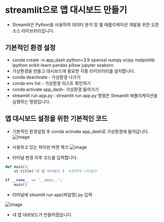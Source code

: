 # streamlit으로 앱 대시보드 만들기
- Streamlit은 Python을 사용하여 데이터 분석 및 웹 애플리케이션 개발을 위한 오픈 소스 라이브러리입니다.
## 기본적인 환경 설정
- conda create -n app_dash python=3.9 openssl numpy scipy matplotlib ipython scikit-learn pandas pillow jupyter seaborn
- 가상환경을 만들고 대시보드에 필요한 각종 라이브러리를 설치합니다.
- conda deactivate - 가상환경 나가기
- conda env list - 가상환경 리스트 확인하기
- conda activate app_dash- 가상환경 들어가기
- streamlit run app.py : streamlit run app.py 명령은 Streamlit 애플리케이션을 실행하는 명령입니다.

## 앱 대시보드 설정을 위한 기본적인 코드
- 기본적인 환경설정 후 conda activate app_dash로 가상환경에 들어갑니다.
![image](https://github.com/ijd1236/streamlit/assets/130967884/e62bff4c-d109-4549-9045-8b241a9b680e)

- 사용하고 있는 파이썬 버젼 체크
![image](https://github.com/ijd1236/streamlit/assets/130967884/eb3925e5-3891-4797-8929-41ab45d62936)

- 터미널 변경 이후 코드를 입력합니다.

```python 
def main():  
    st.title('내 앱 대시보드')  #화면에 나타낼것

if __name__ == '__main__':
    main()
```

- 터미널에 steamlit run app(파일명).py 입력


![image](https://github.com/ijd1236/streamlit/assets/130967884/dbf741f0-2885-4e4c-b0ae-733d849c29d4)

- 내 앱 대쉬보드가 만들어졌습니다.

